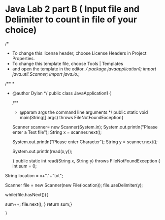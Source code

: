 # Java Lab 2 part B ( Input file and Delimiter to count in file of your choice)



/*
 * To change this license header, choose License Headers in Project Properties.
 * To change this template file, choose Tools | Templates
 * and open the template in the editor.
 */
package javaapplication1;
import java.util.Scanner;
import java.io.*;

/**
 *
 * @author Dylan
 */
public class JavaApplication1 {

    /**
     * @param args the command line arguments
     */
    public static void main(String[] args) throws FileNotFoundException{
   
     Scanner scanner= new Scanner(System.in);
     System.out.println("Please enter a Text file");
     String x = scanner.next();

     System.out.println("Please enter Character");
     String y = scanner.next();
 
     System.out.println(read(x,y));
    
    }
      public static int read(String x, String y) throws FileNotFoundException {         
   int sum = 0;
   
  String location = x+"."+"txt";

Scanner file = new Scanner(new File(location));
file.useDelimiter(y);

while(file.hasNext()){
     
sum++;
file.next();
   }
return sum;}
      
      
      
      
      
    }
    
 
    


